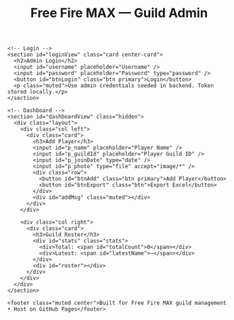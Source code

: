 <!doctype html>
<html lang="en">
<head>
  <meta charset="utf-8" />
  <meta name="viewport" content="width=device-width,initial-scale=1" />
  <title>Free Fire MAX — Guild Admin</title>
  <link rel="stylesheet" href="style.css" />
</head>
<body>
  <main class="wrap">
    <header class="site-header">
      <h1>Free Fire MAX — Guild Admin</h1>
      <div id="userArea"></div>
    </header>

    <!-- Login -->
    <section id="loginView" class="card center-card">
      <h2>Admin Login</h2>
      <input id="username" placeholder="Username" />
      <input id="password" placeholder="Password" type="password" />
      <button id="btnLogin" class="btn primary">Login</button>
      <p class="muted">Use admin credentials seeded in backend. Token stored locally.</p>
    </section>

    <!-- Dashboard -->
    <section id="dashboardView" class="hidden">
      <div class="layout">
        <div class="col left">
          <div class="card">
            <h3>Add Player</h3>
            <input id="p_name" placeholder="Player Name" />
            <input id="p_guildId" placeholder="Player Guild ID" />
            <input id="p_joinDate" type="date" />
            <input id="p_photo" type="file" accept="image/*" />
            <div class="row">
              <button id="btnAdd" class="btn primary">Add Player</button>
              <button id="btnExport" class="btn">Export Excel</button>
            </div>
            <div id="addMsg" class="muted"></div>
          </div>
        </div>

        <div class="col right">
          <div class="card">
            <h3>Guild Roster</h3>
            <div id="stats" class="stats">
              <div>Total: <span id="totalCount">0</span></div>
              <div>Latest: <span id="latestName">—</span></div>
            </div>
            <div id="roster"></div>
          </div>
        </div>
      </div>
    </section>

    <footer class="muted center">Built for Free Fire MAX guild management • Host on GitHub Pages</footer>
  </main>

  <script src="app.js"></script>
</body>
</html>

